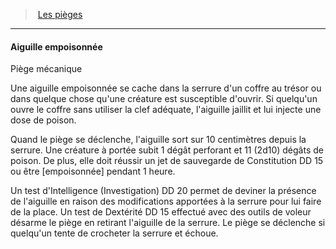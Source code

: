 ﻿---
!Generic
Id: traps_hd.md#aiguille-empoisonnée
ParentLink: traps_hd.md#les-pièges
Name: Aiguille empoisonnée
ParentName: Les pièges
NameLevel: 4
---
> [Les pièges](hd_traps.md)

---

#### Aiguille empoisonnée

Piège mécanique

Une aiguille empoisonnée se cache dans la serrure d'un coffre au trésor ou dans quelque chose qu'une créature est susceptible d'ouvrir. Si quelqu'un ouvre le coffre sans utiliser la clef adéquate, l'aiguille jaillit et lui injecte une dose de poison.

Quand le piège se déclenche, l'aiguille sort sur 10 centimètres depuis la serrure. Une créature à portée subit 1 dégât perforant et 11 (2d10) dégâts de poison. De plus, elle doit réussir un jet de sauvegarde de Constitution DD 15 ou être [empoisonnée] pendant 1 heure.

Un test d'Intelligence (Investigation) DD 20 permet de deviner la présence de l'aiguille en raison des modifications apportées à la serrure pour lui faire de la place. Un test de Dextérité DD 15 effectué avec des outils de voleur désarme le piège en retirant l'aiguille de la serrure. Le piège se déclenche si quelqu'un tente de crocheter la serrure et échoue.

